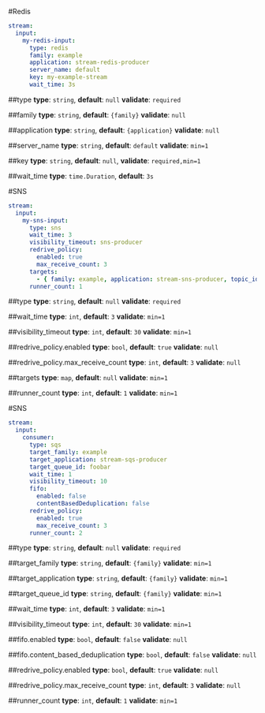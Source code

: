 #Redis
```yaml
stream:
  input:
    my-redis-input:
      type: redis
      family: example
      application: stream-redis-producer
      server_name: default
      key: my-example-stream
      wait_time: 3s
```

##type
**type**: `string`, **default**: `null` **validate**: `required`

##family
**type**: `string`, **default**: `{family}` **validate**: `null`

##application
**type**: `string`, **default**: `{application}` **validate**: `null`

##server_name
**type**: `string`, **default**: `default` **validate**: `min=1`

##key
**type**: `string`, **default**: `null`, **validate**: `required,min=1`

##wait_time
**type**: `time.Duration`, **default**: `3s`

#SNS
```yaml
stream:
  input:
    my-sns-input:
      type: sns
      wait_time: 3
      visibility_timeout: sns-producer
      redrive_policy:
        enabled: true
        max_receive_count: 3
      targets:
        - { family: example, application: stream-sns-producer, topic_id: foobar }
      runner_count: 1
```
 
##type
**type**: `string`, **default**: `null` **validate**: `required`

##wait_time
**type**: `int`, **default**: `3` **validate**: `min=1`

##visibility_timeout
**type**: `int`, **default**: `30` **validate**: `min=1`

##redrive_policy.enabled
**type**: `bool`, **default**: `true` **validate**: `null`

##redrive_policy.max_receive_count
**type**: `int`, **default**: `3` **validate**: `null`

##targets
**type**: `map`, **default**: `null` **validate**: `min=1`

##runner_count
**type**: `int`, **default**: `1` **validate**: `min=1`

#SNS
```yaml
stream:
  input:
    consumer:
      type: sqs
      target_family: example
      target_application: stream-sqs-producer
      target_queue_id: foobar
      wait_time: 1
      visibility_timeout: 10
      fifo:
        enabled: false
        contentBasedDeduplication: false
      redrive_policy:
        enabled: true
        max_receive_count: 3
      runner_count: 2
```
 
##type
**type**: `string`, **default**: `null` **validate**: `required`

##target_family
**type**: `string`, **default**: `{family}` **validate**: `min=1`

##target_application
**type**: `string`, **default**: `{family}` **validate**: `min=1`

##target_queue_id
**type**: `string`, **default**: `{family}` **validate**: `min=1`

##wait_time
**type**: `int`, **default**: `3` **validate**: `min=1`

##visibility_timeout
**type**: `int`, **default**: `30` **validate**: `min=1`

##fifo.enabled
**type**: `bool`, **default**: `false` **validate**: `null`

##fifo.content_based_deduplication
**type**: `bool`, **default**: `false` **validate**: `null`

##redrive_policy.enabled
**type**: `bool`, **default**: `true` **validate**: `null`

##redrive_policy.max_receive_count
**type**: `int`, **default**: `3` **validate**: `null`

##runner_count
**type**: `int`, **default**: `1` **validate**: `min=1`
